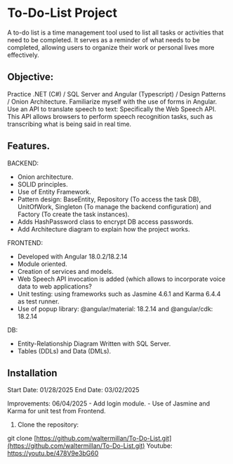 # To-Do-List Project
A to-do list is a time management tool used to list all tasks or activities that need to be completed. It serves as a reminder of what needs to be completed, allowing users to organize their work or personal lives more effectively.

## Objective:

Practice .NET (C#) / SQL Server and Angular (Typescript) / Design Patterns / Onion Architecture.
Familiarize myself with the use of forms in Angular.
Use an API to translate speech to text: Specifically the Web Speech API. This API allows browsers to perform speech recognition tasks, such as transcribing what is being said in real time.

## Features.

BACKEND:
- Onion architecture.
- SOLID principles.
- Use of Entity Framework.
- Pattern design: BaseEntity, Repository (To access the task DB), UnitOfWork, Singleton (To manage the backend configuration) and Factory (To create the task instances).
- Adds HashPassword class to encrypt DB access passwords.
- Add Architecture diagram to explain how the project works.
  
FRONTEND:
- Developed with Angular 18.0.2/18.2.14
- Module oriented.
- Creation of services and models.
- Web Speech API invocation is added (which allows to incorporate voice data to web applications?
- Unit testing: using frameworks such as Jasmine 4.6.1 and Karma 6.4.4 as test runner.
- Use of popup library: @angular/material: 18.2.14 and @angular/cdk: 18.2.14

DB:
- Entity-Relationship Diagram Written with SQL Server.
- Tables (DDLs) and Data (DMLs).

## Installation

Start Date: 01/28/2025
End Date: 03/02/2025

Improvements: 06/04/2025
	- Add login module.
	- Use of Jasmine and Karma for unit test from Frontend.

1. Clone the repository:

git clone [https://github.com/waltermillan/To-Do-List.git](https://github.com/waltermillan/To-Do-List.git)
Youtube: https://youtu.be/478V9e3bG60
